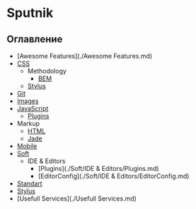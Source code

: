 # Sputnik

## Оглавление
- [Awesome Features](./Awesome Features.md)
- [CSS](./CSS/Readme.md)
  - Methodology
    - [BEM](./CSS/Methodology/BEM.md)
  - [Stylus](./CSS/Stylus.md)
- [Git](./Git.md)
- [Images](./Images.md)
- [JavaScript](./JavaScript/Readme.md)
  - [Plugins](./JavaScript/Plugins.md)
- Markup
  - [HTML](./Markup/HTML.md)
  - [Jade](./Markup/Jade.md)
- [Mobile](./Mobile.md)
- [Soft](./Soft/Readme.md)
  - IDE & Editors
    - [Plugins](./Soft/IDE & Editors/Plugins.md)
    - [EditorConfig](./Soft/IDE & Editors/EditorConfig.md)
- [Standart](./Standart.md)
- [Stylus](./Stylus.md)
- [Usefull Services](./Usefull Services.md)
